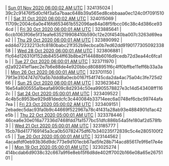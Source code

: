 | [Sun 01 Nov 2020 06:00:02 AM UTC]() | 324135024 | 39c2c91476f5d0cf4f3a5a7baac648b39a565ed8cebbaaa0ec124c0f7091510f | 
| [Sat 31 Oct 2020 06:00:02 AM UTC]() | 324015069 | 11709c2004c6a0e416fd653461b552096ae84a08f5fbcc06c38c4d386ce934cd | 
| [Fri 30 Oct 2020 06:00:01 AM UTC]() | 323885641 | 6ccb1063f06e5f31eafe635219908410b590c12e20f4540ba007c3263d69eaa2 | 
| [Thu 29 Oct 2020 06:00:01 AM UTC]() | 323890992 | edd4d72232213cfc8180babc21f352b9ecbca0b7ed62dd919017730509233858 | 
| [Wed 28 Oct 2020 06:00:01 AM UTC](https://transfer.sh/onl4R/dashninja-dbdump-20201028070001.tar.bz2) | 323806881 | f1c64d126310f152db84554ff63b8be2f14488b6016d9cedb72d3ea44c6fca1b | 
| [Tue 27 Oct 2020 06:00:01 AM UTC]() | 323711970 | d2a92241ef1aec2e7b6e88de4e920bbcd8088951f6c4ff0bffbe11eff6b33a3a | 
| [Mon 26 Oct 2020 06:00:01 AM UTC]() | 323701150 | 79f3e3104747d70a5b7ddd8a0ecb0167f54f745cda2da4ac75a04c3fe725d266 | 
| [Sun 25 Oct 2020 06:00:01 AM UTC]() | 323623642 | 16e54a800555a1beafa6909c8d2934c50ea9905578827e3c14d543408ff1162c | 
| [Sat 24 Oct 2020 05:00:01 AM UTC]() | 323409522 | 4c4b5c8953be929d81dedcfc3c440084b33714eec6a0748ef6cbc99744afa7ea | 
| [Fri 23 Oct 2020 05:00:02 AM UTC]() | 323409151 | 2ebadec5dac93fa0b9c44669f522967a78c4f431a28ab93e4884901d1ac42e5b | 
| [Thu 22 Oct 2020 05:00:01 AM UTC]() | 323378446 | 46cea6e30e016a77336d7468fdd7fa1577bc51dfc886b54a5fe180af2d578fb3 | 
| [Wed 21 Oct 2020 05:00:01 AM UTC]() | 323185777 | 15cb78d4177169145a3ca0b50782475df67b340235f72839c5c4e2805100f2c5 | 
| [Tue 20 Oct 2020 05:00:01 AM UTC]() | 323144562 | 4acadfdf0eb93b36d9dc773e9d101ecb67ad5fe28b714acd85617e9f6e17e4ee | 
| [Mon 19 Oct 2020 05:00:01 AM UTC]() | 323025274 | 414bcdab6d9038c32c667a9f6e8eb15f6d8de402ff7002b166e08a65e2675101 | 

